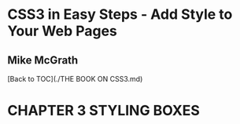 # **CSS3 in Easy Steps - Add Style to Your Web Pages**
## Mike McGrath

[Back to TOC](./THE BOOK ON CSS3.md)

# CHAPTER 3 STYLING BOXES


